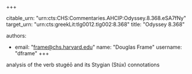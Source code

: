 +++


citable_urn: "urn:cts:CHS:Commentaries.AHCIP:Odyssey.8.368.eSA7fNy"
target_urn: "urn:cts:greekLit:tlg0012.tlg002:8.368"
title: "Odyssey 8.368"

authors:
- email: "frame@chs.harvard.edu"
  name: "Douglas Frame"
  username: "dframe"
+++

<p>analysis of the verb stugéō and its Stygian (Stúx) connotations</p>